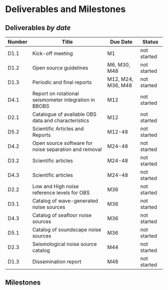 # Deliverables and Milestones

## Deliverables *by date*

| Number | Title                                        | Due Date           | Status      |
| ------ | -------------------------------------------- | ------------------ | ----------- |
| D1.1   | Kick-off meeting                             | M1                 | not started |
| D1.2   | Open source guidelines                       | M6, M30, M48       | not started |
| D1.3   | Periodic and final reports                   | M12, M24, M36, M48 | not started |
| D4.1   | Report on rotational seismometer integration in BBOBS | M12       | not started |
| D2.1   | Catalogue of available OBS data and characteristics | M12         | not started |
| D5.2   | Scientific Articles and Reports              | M12-48             | not started |
| D4.2   | Open source software for noise separation and removal | M24-48    | not started |
| D3.2   | Scientific articles                          | M24-48             | not started |
| D4.3   | Scientific articles                          | M24-48             | not started |
| D2.2   | Low and High noise reference levels for OBS  | M36                | not started |
| D3.1   | Catalog of wave-generated noise sources      | M36                | not started |
| D4.3   | Catalog of seafloor noise sources            | M36                | not started |
| D5.1   | Catalog of soundscape noise sources          | M36                | not started |
| D2.3   | Seismological noise source catalog           | M44                | not started |
| D1.3   | Dissemination report                         | M48                | not started |

## Milestones
